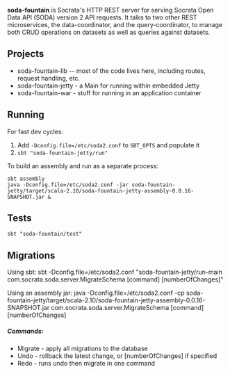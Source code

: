**soda-fountain** is Socrata's HTTP REST server for serving Socrata Open Data API (SODA) version 2 API requests.  It talks to two other REST microservices, the data-coordinator, and the query-coordinator, to manage both CRUD operations on datasets as well as queries against datasets.

## Projects

* soda-fountain-lib -- most of the code lives here, including routes, request handling, etc.
* soda-fountain-jetty - a Main for running within embedded Jetty
* soda-fountain-war - stuff for running in an application container

## Running

For fast dev cycles:

1. Add `-Dconfig.file=/etc/soda2.conf` to `SBT_OPTS` and populate it
2. `sbt "soda-fountain-jetty/run"`

To build an assembly and run as a separate process:

    sbt assembly
    java -Dconfig.file=/etc/soda2.conf -jar soda-fountain-jetty/target/scala-2.10/soda-fountain-jetty-assembly-0.0.16-SNAPSHOT.jar &

## Tests

`sbt "soda-fountain/test"`

## Migrations

Using sbt:
sbt -Dconfig.file=/etc/soda2.conf "soda-fountain-jetty/run-main com.socrata.soda.server.MigrateSchema [command] [numberOfChanges]"

Using an assembly jar:
java -Dconfig.file=/etc/soda2.conf -cp soda-fountain-jetty/target/scala-2.10/soda-fountain-jetty-assembly-0.0.16-SNAPSHOT.jar com.socrata.soda.server.MigrateSchema [command] [numberOfChanges]

##### Commands: 
* Migrate - apply all migrations to the database
* Undo - rollback the latest change, or [numberOfChanges] if specified
* Redo - runs undo then migrate in one command
